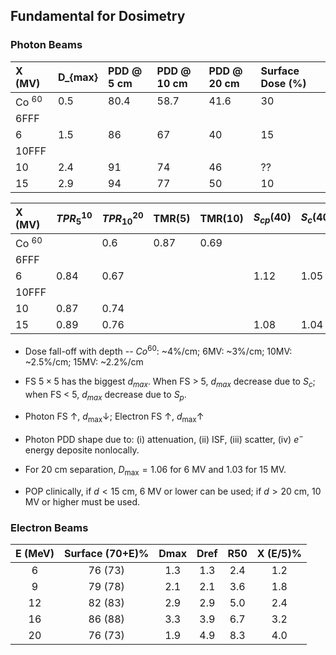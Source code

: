 ## Fundamental for Dosimetry

### Photon Beams

| X (MV) | D_{max} | PDD @ 5 cm | PDD @ 10 cm | PDD @ 20 cm | Surface Dose (%) |
| :---   | :---    | :---       | :---        | :---        | :---             |
| Co $^{60}$ | 0.5  | 80.4       | 58.7        | 41.6        | 30               |
| 6FFF   |  |  |  |  |
| 6      | 1.5     | 86         | 67          | 40          | 15               |
| 10FFF  |  |  |  |  |
| 10     | 2.4     | 91         | 74          | 46          | ??               |
| 15     | 2.9     | 94         | 77          | 50          | 10               |

| X (MV) | $TPR_5^{10}$|$TPR_{10}^{20}$| TMR(5) | TMR(10) | $S_{cp} (40)$ | $S_c (40)$ | $S_{cp} (3)$ | $S_c (3) $ |
| :---   | :---        | :---          | :---   | :---    | :--- | :--- | :--- | :--- |
| Co $^{60}$ |         | 0.6           | 0.87   |  0.69   | | | | |
| 6FFF   |             |               |        |         | | | | |
| 6      | 0.84        | 0.67          |        |         | 1.12                       | 1.05 | 0.9 | 0.95 |
| 10FFF  |             |               |        |         | | | | |
| 10     | 0.87        | 0.74          |        |         | | | | |
| 15     | 0.89        | 0.76          |        |         | 1.08                       | 1.04 | 0.9 | 0.95 |

- Dose fall-off with depth -- $Co^{60}$: ~4\%/cm;  6MV: ~3\%/cm;  10MV: ~2.5\%/cm;  15MV: ~2.2\%/cm

- FS $5\times 5$ has the biggest $d_{max}$. When FS > 5, $d_{max}$ decrease due to $S_c$; when FS < 5, $d_{max}$ decrease due to $S_p$.

- Photon FS $\uparrow$, $d_{\max} \downarrow$; Electron FS $\uparrow$, $d_{\max}\uparrow$

- Photon PDD shape due to: (i) attenuation, (ii) ISF, (iii) scatter, (iv) $e^-$ energy deposite nonlocally.

- For 20 cm separation, $D_{\max} = 1.06$ for 6 MV and 1.03 for 15 MV.

- POP clinically, if $d < 15$ cm, 6 MV or lower can be used; if $d > 20$ cm, 10 MV or higher must be used.

### Electron Beams

| E (MeV) | Surface (70+E)\% | Dmax | Dref | R50  | X (E/5)\% |
| :---:   | :---:            | :---:| :---:| :---:| :---:     |
| 6       | 76 (73)          | 1.3  | 1.3  | 2.4  | 1.2       |
| 9       | 79 (78)          | 2.1  | 2.1  | 3.6  | 1.8       |
| 12      | 82 (83)          | 2.9  | 2.9  | 5.0  | 2.4       |
| 16      | 86 (88)          | 3.3  | 3.9  | 6.7  | 3.2       |
| 20      | 76 (73)          | 1.9  | 4.9  | 8.3  | 4.0       |
